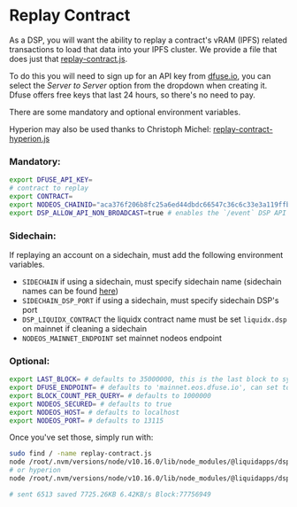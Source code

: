 Replay Contract
========

As a DSP, you will want the ability to replay a contract's vRAM (IPFS) related transactions to load that data into your IPFS cluster.  We provide a file that does just that [replay-contract.js](https://github.com/liquidapps-io/zeus-sdk/blob/master/boxes/groups/services/ipfs-dapp-service/utils/ipfs-service/replay-contract.js).

To do this you will need to sign up for an API key from [dfuse.io](https://www.dfuse.io), you can select the *Server to Server* option from the dropdown when creating it. Dfuse offers free keys that last 24 hours, so there's no need to pay.

There are some mandatory and optional environment variables.

Hyperion may also be used thanks to Christoph Michel: [replay-contract-hyperion.js](https://github.com/liquidapps-io/zeus-sdk/blob/master/boxes/groups/services/ipfs-dapp-service/utils/ipfs-service/replay-contract-hyperion.js)

### Mandatory:

```bash
export DFUSE_API_KEY=
# contract to replay
export CONTRACT=
export NODEOS_CHAINID="aca376f206b8fc25a6ed44dbdc66547c36c6c33e3a119ffbeaef943642f0e906" # < mainnet | kylin > "5fff1dae8dc8e2fc4d5b23b2c7665c97f9e9d8edf2b6485a86ba311c25639191"
export DSP_ALLOW_API_NON_BROADCAST=true # enables the `/event` DSP API endpoint to accept non-blocking service events such as xcommits.
```

### Sidechain:

If replaying an account on a sidechain, must add the following environment variables. 

- `SIDECHAIN` if using a sidechain, must specify sidechain name (sidechain names can be found [here](../liquidx/example-chains))
- `SIDECHAIN_DSP_PORT` if using a sidechain, must specify sidechain DSP's port
- `DSP_LIQUIDX_CONTRACT` the liquidx contract name must be set `liquidx.dsp` on mainnet if cleaning a sidechain
- `NODEOS_MAINNET_ENDPOINT` set mainnet nodeos endpoint

### Optional:

```bash
export LAST_BLOCK= # defaults to 35000000, this is the last block to sync from, find the first vRAM transaction for the contract and set the block before it
export DFUSE_ENDPOINT= # defaults to 'mainnet.eos.dfuse.io', can set to `kylin.eos.dfuse.io`
export BLOCK_COUNT_PER_QUERY= # defaults to 1000000
export NODEOS_SECURED= # defaults to true
export NODEOS_HOST= # defaults to localhost
export NODEOS_PORT= # defaults to 13115
```

Once you've set those, simply run with:

```bash
sudo find / -name replay-contract.js
node /root/.nvm/versions/node/v10.16.0/lib/node_modules/@liquidapps/dsp/utils/ipfs-service/replay-contract.js
# or hyperion
node /root/.nvm/versions/node/v10.16.0/lib/node_modules/@liquidapps/dsp/utils/ipfs-service/replay-contract-hyperion.js

# sent 6513 saved 7725.26KB 6.42KB/s Block:77756949
```